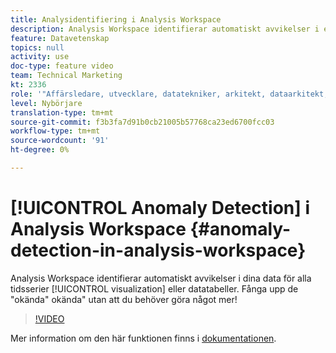 ```yaml
---
title: Analysidentifiering i Analysis Workspace
description: Analysis Workspace identifierar automatiskt avvikelser i era data för alla tidsserievisualiseringar och datatabeller. Fånga upp de "okända" okända" utan att du behöver göra något mer!
feature: Datavetenskap
topics: null
activity: use
doc-type: feature video
team: Technical Marketing
kt: 2336
role: '"Affärsledare, utvecklare, datatekniker, arkitekt, dataarkitekt, administratör, ledare"'
level: Nybörjare
translation-type: tm+mt
source-git-commit: f3b3fa7d91b0cb21005b57768ca23ed6700fcc03
workflow-type: tm+mt
source-wordcount: '91'
ht-degree: 0%

---
```



# [!UICONTROL Anomaly Detection] i Analysis Workspace  {#anomaly-detection-in-analysis-workspace}

Analysis Workspace identifierar automatiskt avvikelser i dina data för alla tidsserier [!UICONTROL visualization] eller datatabeller. Fånga upp de &quot;okända&quot; okända&quot; utan att du behöver göra något mer!

>[!VIDEO](https://video.tv.adobe.com/v/25444/?quality=12)

Mer information om den här funktionen finns i [dokumentationen](https://marketing.adobe.com/resources/help/en_US/analytics/analysis-workspace/anomaly_detection.html).
